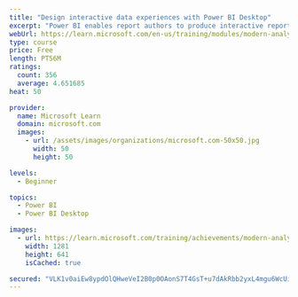 ```yaml
---
title: "Design interactive data experiences with Power BI Desktop"
excerpt: "Power BI enables report authors to produce interactive reports using visuals, slicers, bookmarks, and more."
webUrl: https://learn.microsoft.com/en-us/training/modules/modern-analytics-interactive-experiences/
type: course
price: Free
length: PT56M
ratings:
  count: 356
  average: 4.651685
heat: 50

provider:
  name: Microsoft Learn
  domain: microsoft.com
  images:
    - url: /assets/images/organizations/microsoft.com-50x50.jpg
      width: 50
      height: 50

levels:
  - Beginner

topics:
  - Power BI
  - Power BI Desktop

images:
  - url: https://learn.microsoft.com/training/achievements/modern-analytics-interactive-experiences-social.png
    width: 1281
    height: 641
    isCached: true

secured: "VLK1v0aiEw8ypdOlQHweVeI2B0p0OAonS7T4GsT+u7dAkRbb2yxL4mgu6WcUiSh7LAnfoW6CSZfFMNqq4Y88SvH2sxLBPQpzwJF1/eeQ+3HXCxvYE40ojfHgamjsLpU/Smy93nu5Pgtzxxg7LuCEBYkZqFdvnOUcStfne39XPA92f/xuFd2AupsAi/Y41/W0Hn9RphVZGs2McOYIVgO0jvaY24yMcYLfAS1nB1jrWyfdK+IcpkxXPmgUhU4ccsgvQIKBJrtE/Ua17XfO0XrofkCqJ4NsskNSclnaEi1BK7WTdCy1elwovQJ8ZG3JU6i/Dsw6FviWL5Thp2BwRPaLwJu2v4zyM73SxFF1Xn0pGzAsgDlya7gS2FZPcNPAF5holB7xs2RQjlc+CLJU4ZQfBDd1k2iZSNxST0VR4sI0RJU=;+U0kyd9BQnMy+iW9GDEVqA=="
---
```


